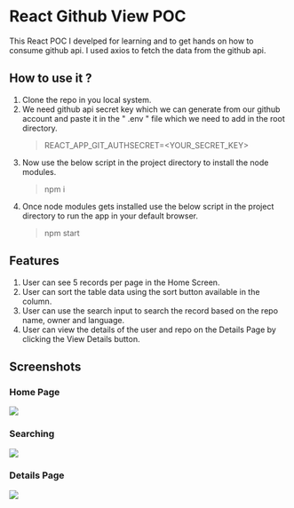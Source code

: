 # React Github View POC

This React POC I develped for learning and to get hands on how to consume github api.
I used axios to fetch the data from the github api.

## How to use it ?
1. Clone the repo in you local system.
2. We need github api secret key which we can generate from our github account and paste it in the " .env " file which we need to add in the root directory.
    > REACT_APP_GIT_AUTHSECRET=<YOUR_SECRET_KEY>
3. Now use the below script in the project directory to install the node modules.
    > npm i
4. Once node modules gets installed use the below script in the project directory to run the app in your default browser.
    > npm start
    
## Features

1. User can see 5 records per page in the Home Screen.
2. User can sort the table data using the sort button available in the column.
3. User can use the search input to search the record based on the repo name, owner and language.
4. User can view the details of the user and repo on the Details Page by clicking the View Details button.

## Screenshots
### Home Page
<img src="https://github.com/aman-0x/react-app-github-view-poc/blob/main/screenshot/sc1.png">

### Searching
<img src="https://github.com/aman-0x/react-app-github-view-poc/blob/main/screenshot/sc2.png">

### Details Page
<img src="https://github.com/aman-0x/react-app-github-view-poc/blob/main/screenshot/sc3.png">
